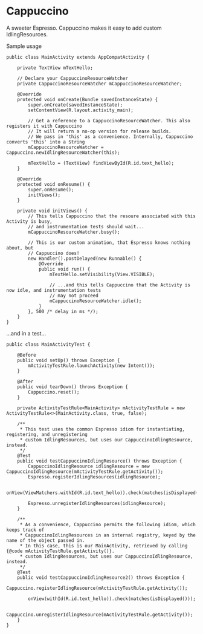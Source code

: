 # Cappuccino
A sweeter Espresso. Cappuccino makes it easy to add custom IdlingResources.

Sample usage

    public class MainActivity extends AppCompatActivity {

        private TextView mTextHello;

        // Declare your CappuccinoResourceWatcher
        private CappuccinoResourceWatcher mCappuccinoResourceWatcher;

        @Override
        protected void onCreate(Bundle savedInstanceState) {
            super.onCreate(savedInstanceState);
            setContentView(R.layout.activity_main);
            
            // Get a reference to a CappuccinoResourceWatcher. This also registers it with Cappuccino
            // It will return a no-op version for release builds.
            // We pass in 'this' as a convenience. Internally, Cappuccino converts 'this' into a String
            mCappuccinoResourceWatcher = Cappuccino.newIdlingResourceWatcher(this);

            mTextHello = (TextView) findViewById(R.id.text_hello);
        }

        @Override
        protected void onResume() {
            super.onResume();
            initViews();
        }

        private void initViews() {
            // This tells Cappuccino that the resoure associated with this Activity is busy, 
            // and instrumentation tests should wait...
            mCappuccinoResourceWatcher.busy();
            
            // This is our custom animation, that Espresso knows nothing about, but
            // Cappuccino does!
            new Handler().postDelayed(new Runnable() {
                @Override
                public void run() {
                    mTextHello.setVisibility(View.VISIBLE);
                    
                    // ...and this tells Cappuccino that the Activity is now idle, and instrumentation tests
                    // may not proceed
                    mCappuccinoResourceWatcher.idle();
                }
            }, 500 /* delay in ms */);
        }
    }
    
...and in a test...

    public class MainActivityTest {

        @Before
        public void setUp() throws Exception {
            mActivityTestRule.launchActivity(new Intent());
        }

        @After
        public void tearDown() throws Exception {
            Cappuccino.reset();
        }

        private ActivityTestRule<MainActivity> mActivityTestRule = new ActivityTestRule<>(MainActivity.class, true, false);

        /**
         * This test uses the common Espresso idiom for instantiating, registering, and unregistering
         * custom IdlingResources, but uses our CappuccinoIdlingResource, instead.
         */
        @Test
        public void testCappuccinoIdlingResource() throws Exception {
            CappuccinoIdlingResource idlingResource = new CappuccinoIdlingResource(mActivityTestRule.getActivity());
            Espresso.registerIdlingResources(idlingResource);

            onView(ViewMatchers.withId(R.id.text_hello)).check(matches(isDisplayed()));

            Espresso.unregisterIdlingResources(idlingResource);
        }

        /**
         * As a convenience, Cappuccino permits the following idiom, which keeps track of 
         * CappuccinoIdlingResources in an internal registry, keyed by the name of the object passed in.
         * In this case, this is our MainActivity, retrieved by calling {@code mActivityTestRule.getActivity()}.
         * custom IdlingResources, but uses our CappuccinoIdlingResource, instead.
         */
        @Test
        public void testCappuccinoIdlingResource2() throws Exception {
            Cappuccino.registerIdlingResource(mActivityTestRule.getActivity());

            onView(withId(R.id.text_hello)).check(matches(isDisplayed()));

            Cappuccino.unregisterIdlingResource(mActivityTestRule.getActivity());
        }
    }
    
